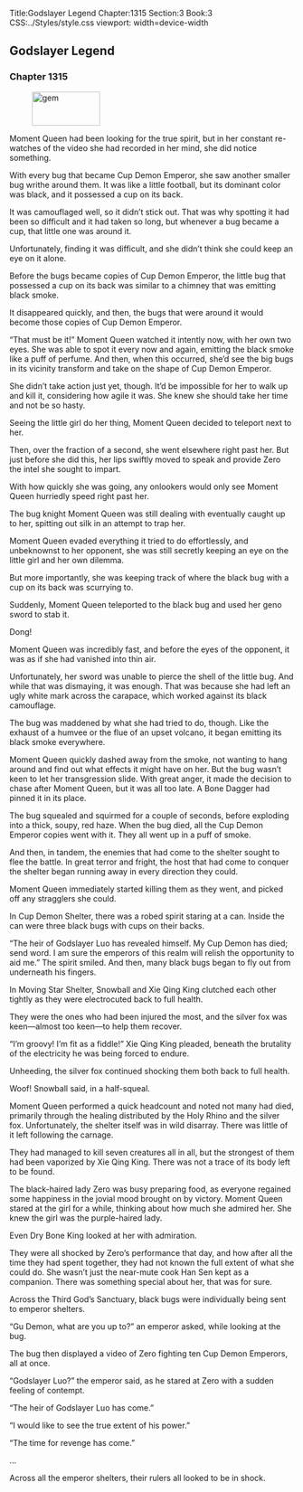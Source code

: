 Title:Godslayer Legend 
Chapter:1315 
Section:3 
Book:3 
CSS:../Styles/style.css 
viewport: width=device-width
  
## Godslayer Legend
### Chapter 1315
  
<figure>
	<img src="../Images/gem.gif" alt="gem" id="gem" width="120" height="60" />
</figure>
  

  
Moment Queen had been looking for the true spirit, but in her constant re-watches of the video she had recorded in her mind, she did notice something.

With every bug that became Cup Demon Emperor, she saw another smaller bug writhe around them. It was like a little football, but its dominant color was black, and it possessed a cup on its back.

It was camouflaged well, so it didn’t stick out. That was why spotting it had been so difficult and it had taken so long, but whenever a bug became a cup, that little one was around it.

Unfortunately, finding it was difficult, and she didn’t think she could keep an eye on it alone.

Before the bugs became copies of Cup Demon Emperor, the little bug that possessed a cup on its back was similar to a chimney that was emitting black smoke.

It disappeared quickly, and then, the bugs that were around it would become those copies of Cup Demon Emperor.

“That must be it!” Moment Queen watched it intently now, with her own two eyes. She was able to spot it every now and again, emitting the black smoke like a puff of perfume. And then, when this occurred, she’d see the big bugs in its vicinity transform and take on the shape of Cup Demon Emperor.

She didn’t take action just yet, though. It’d be impossible for her to walk up and kill it, considering how agile it was. She knew she should take her time and not be so hasty.

Seeing the little girl do her thing, Moment Queen decided to teleport next to her.

Then, over the fraction of a second, she went elsewhere right past her. But just before she did this, her lips swiftly moved to speak and provide Zero the intel she sought to impart.

With how quickly she was going, any onlookers would only see Moment Queen hurriedly speed right past her.

The bug knight Moment Queen was still dealing with eventually caught up to her, spitting out silk in an attempt to trap her.

Moment Queen evaded everything it tried to do effortlessly, and unbeknownst to her opponent, she was still secretly keeping an eye on the little girl and her own dilemma.

But more importantly, she was keeping track of where the black bug with a cup on its back was scurrying to.

Suddenly, Moment Queen teleported to the black bug and used her geno sword to stab it.

Dong!

Moment Queen was incredibly fast, and before the eyes of the opponent, it was as if she had vanished into thin air.

Unfortunately, her sword was unable to pierce the shell of the little bug. And while that was dismaying, it was enough. That was because she had left an ugly white mark across the carapace, which worked against its black camouflage.

The bug was maddened by what she had tried to do, though. Like the exhaust of a humvee or the flue of an upset volcano, it began emitting its black smoke everywhere.

Moment Queen quickly dashed away from the smoke, not wanting to hang around and find out what effects it might have on her. But the bug wasn’t keen to let her transgression slide. With great anger, it made the decision to chase after Moment Queen, but it was all too late. A Bone Dagger had pinned it in its place.

The bug squealed and squirmed for a couple of seconds, before exploding into a thick, soupy, red haze. When the bug died, all the Cup Demon Emperor copies went with it. They all went up in a puff of smoke.

And then, in tandem, the enemies that had come to the shelter sought to flee the battle. In great terror and fright, the host that had come to conquer the shelter began running away in every direction they could.

Moment Queen immediately started killing them as they went, and picked off any stragglers she could.

In Cup Demon Shelter, there was a robed spirit staring at a can. Inside the can were three black bugs with cups on their backs.

“The heir of Godslayer Luo has revealed himself. My Cup Demon has died; send word. I am sure the emperors of this realm will relish the opportunity to aid me.” The spirit smiled. And then, many black bugs began to fly out from underneath his fingers.

In Moving Star Shelter, Snowball and Xie Qing King clutched each other tightly as they were electrocuted back to full health.

They were the ones who had been injured the most, and the silver fox was keen—almost too keen—to help them recover.

“I’m groovy! I’m fit as a fiddle!” Xie Qing King pleaded, beneath the brutality of the electricity he was being forced to endure.

Unheeding, the silver fox continued shocking them both back to full health.

Woof! Snowball said, in a half-squeal.

Moment Queen performed a quick headcount and noted not many had died, primarily through the healing distributed by the Holy Rhino and the silver fox. Unfortunately, the shelter itself was in wild disarray. There was little of it left following the carnage.

They had managed to kill seven creatures all in all, but the strongest of them had been vaporized by Xie Qing King. There was not a trace of its body left to be found.

The black-haired lady Zero was busy preparing food, as everyone regained some happiness in the jovial mood brought on by victory. Moment Queen stared at the girl for a while, thinking about how much she admired her. She knew the girl was the purple-haired lady.

Even Dry Bone King looked at her with admiration.

They were all shocked by Zero’s performance that day, and how after all the time they had spent together, they had not known the full extent of what she could do. She wasn’t just the near-mute cook Han Sen kept as a companion. There was something special about her, that was for sure.

Across the Third God’s Sanctuary, black bugs were individually being sent to emperor shelters.

“Gu Demon, what are you up to?” an emperor asked, while looking at the bug.

The bug then displayed a video of Zero fighting ten Cup Demon Emperors, all at once.

“Godslayer Luo?” the emperor said, as he stared at Zero with a sudden feeling of contempt.

“The heir of Godslayer Luo has come.”

“I would like to see the true extent of his power.”

“The time for revenge has come.”

…

Across all the emperor shelters, their rulers all looked to be in shock.